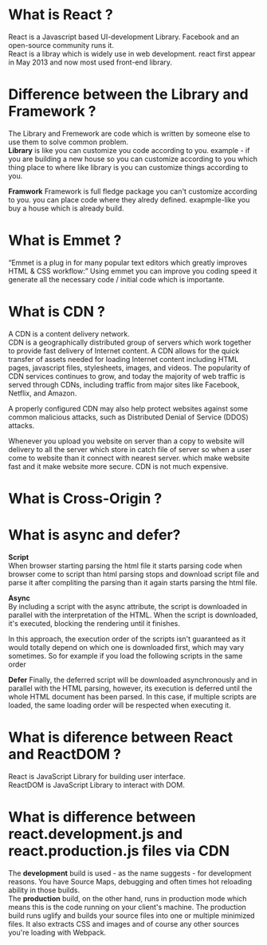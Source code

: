 # What is React ?

React is a Javascript based UI-development Library.
Facebook and an open-source community runs it. <br>
React is a libray which is widely use in web development.
react first appear in May 2013 and now most used front-end library.

# Difference between the Library and Framework ?

The Library and Fremework are code which is written by someone else to use them to solve common problem. <br>
**Library** is like you can customize you code according to you.
example - if you are building a new house so you can customize according to you which thing place to where like library is you can customize things according to you.

**Framwork** Framework is full fledge package you can't customize according to you. you can place code where they alredy defined.
exapmple-like you buy a house which is already build.

# What is Emmet ?

“Emmet is a plug in for many popular text editors which greatly improves HTML & CSS workflow:”
Using emmet you can improve you coding speed it generate all the necessary code / initial code which is importante.

# What is CDN ?

A CDN is a content delivery network. <br>
CDN is a geographically distributed group of servers which work together to provide fast delivery of Internet content.
A CDN allows for the quick transfer of assets needed for loading Internet content including HTML pages, javascript files, stylesheets, images, and videos. The popularity of CDN services continues to grow, and today the majority of web traffic is served through CDNs, including traffic from major sites like Facebook, Netflix, and Amazon.

A properly configured CDN may also help protect websites against some common malicious attacks, such as Distributed Denial of Service (DDOS) attacks.

Whenever you upload you website on server than a copy to website will delivery to all the server which store in catch file of server so when a user come to website than it connect with nearest server. which make website fast and it make website more secure. CDN is not much expensive.

# What is Cross-Origin ?

# What is async and defer?

**Script** <br>
When browser starting parsing the html file it starts parsing code when browser come to script than html parsing stops and download script file and parse it after compliting the parsing than it again starts parsing the html file.

**Async** <br>
By including a script with the async attribute, the script is downloaded in parallel with the interpretation of the HTML. When the script is downloaded, it's executed, blocking the rendering until it finishes.

In this approach, the execution order of the scripts isn't guaranteed as it would totally depend on which one is downloaded first, which may vary sometimes. So for example if you load the following scripts in the same order

**Defer**
Finally, the deferred script will be downloaded asynchronously and in parallel with the HTML parsing, however, its execution is deferred until the whole HTML document has been parsed. In this case, if multiple scripts are loaded, the same loading order will be respected when executing it.

# What is diference between React and ReactDOM ?

React is JavaScript Library for building user interface. <br>
ReactDOM is JavaScript Library to interact with DOM.

# What is difference between react.development.js and react.production.js files via CDN

The **development** build is used - as the name suggests - for development reasons. You have Source Maps, debugging and often times hot reloading ability in those builds.
<br>
The **production** build, on the other hand, runs in production mode which means this is the code running on your client's machine. The production build runs uglify and builds your source files into one or multiple minimized files. It also extracts CSS and images and of course any other sources you're loading with Webpack.
